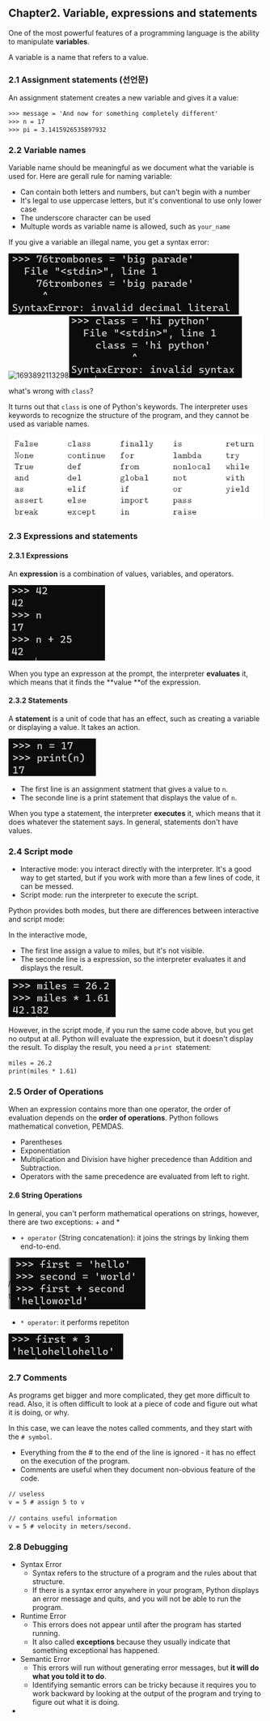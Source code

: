 ## Chapter2. Variable, expressions and statements

One of the most powerful features of a programming language is the ability to manipulate **variables**.

A variable is a name that refers to a value.

### 2.1 Assignment statements (선언문)

An assignment statement creates a new variable and gives it a value:

```
>>> message = 'And now for something completely different'
>>> n = 17
>>> pi = 3.1415926535897932
```

### 2.2 Variable names

Variable name should be meaningful as we document what the variable is used for. Here are gerall rule for naming variable:

- Can contain both letters and numbers, but can't begin with a number
- It's legal to use uppercase letters, but it's conventional to use only lower case
- The underscore character can be used
- Multuple words as variable name is allowed, such as `your_name`

If you give a variable an illegal name, you get a syntax error:

![1693892069204](image/ch2/1693892069204.png)![1693892113298](https://file+.vscode-resource.vscode-cdn.net/c%3A/Users/sqk-note/04.Minha/computer-science/thinkpython2/ch2/image/ch2/1693892113298.png)![1693892233313](image/ch2/1693892233313.png)

what's wrong with `class`?

It turns out that `class` is one of Python's keywords. The interpreter uses keywords to recognize the structure of the program, and they cannot be used as variable names.

![1693893853847](image/ch2/1693893853847.png)

### 2.3 Expressions and statements

#### 2.3.1 Expressions

An **expression** is a combination of values, variables, and operators.

![1693894544291](image/ch2/1693894544291.png)

When you type an expresson at the prompt, the interpreter **evaluates** it, which means that it finds the **value **of the expression.

#### 2.3.2 Statements

A **statement** is a unit of code that has an effect, such as creating a variable or displaying a value. It takes an action.

![1693894575935](image/ch2/1693894575935.png)

- The first line is an assignment statment that gives a value to `n`.
- The seconde line is a print statement that displays the value of `n`.

When you type a statement, the interpreter **executes** it, which means that it does whatever the statement says. In general, statements don't have values.

### 2.4 Script mode

- Interactive mode: you interact directly with the interpreter. It's a good way to get started, but if you work with more than a few lines of code, it can be messed.
- Script mode: run the interpreter to execute the script.

Python provides both modes, but there are differences between interactive and script mode:

In the interactive mode,

- The first line assign a value to miles, but it's not visible.
- The seconde line is a expression, so the interpreter evaluates it and displays the result.

![1693965854462](image/ch2/1693965854462.png)

However, in the script mode, if you run the same code above, but you get no output at all. Python will evaluate the expression, but it doesn't display the result. To display the result, you need a `print `statement:

```
miles = 26.2
print(miles * 1.61)
```

### 2.5 Order of Operations

When an expression contains more than one operator, the order of evaluation depends on the **order of operations**. Python follows mathematical convetion, PEMDAS.

- Parentheses
- Exponentiation
- Multiplication and Division have higher precedence than Addition and  Subtraction.
- Operators with the same precedence are evaluated from left to right.

#### 2.6 String Operations

In general, you can't perform mathematical operations on strings, however, there are two exceptions: + and *

- `+ operator` (String concatenation): it joins the strings by linking them end-to-end.

![1693967104197](image/ch2/1693967104197.png)

- `* operator`: it performs repetiton

![1693967300315](image/ch2/1693967300315.png)

### 2.7 Comments

As programs get bigger and more complicated, they get more difficult to read. Also, it is often difficult to look at a piece of code and figure out what it is doing, or why.

In this case, we can leave the notes called comments, and they start with the `# symbol`.

- Everything from the # to the end of the line is ignored - it has no effect on the execution of the program.
- Comments are useful when they document non-obvious feature of the code.

```
// useless
v = 5 # assign 5 to v

// contains useful information
v = 5 # velocity in meters/second.
```

### 2.8 Debugging

- Syntax Error
  - Syntax refers to the structure of a program and the rules about that structure.
  - If there is a syntax error anywhere in your program, Python displays an error message and quits, and you will not be able to run the program.
- Runtime Error
  - This errors does not appear until after the program has started running.
  - It also called **exceptions** because they usually indicate that something exceptional has happened.
- Semantic Error
  - This errors will run without generating error messages, but **it will do what you told it to do**.
  - Identifying semantic errors can be tricky because it requires you to work backward by looking at the output of the program and trying to figure out what it is doing.
-
